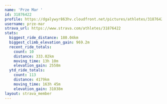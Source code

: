 ```yaml
---
name: 'Prze Mar '
id: 31876422
profile: https://dgalywyr863hv.cloudfront.net/pictures/athletes/31876422/22548952/4/large.jpg
username: prze-mar
strava_url: https://www.strava.com/athletes/31876422
stats:
  biggest_ride_distance: 180.04km
  biggest_climb_elevation_gain: 969.2m
  recent_ride_totals:
    count: 10
    distance: 333.02km
    moving_time: 13h 10m
    elevation_gain: 2558m
  ytd_ride_totals:
    count: 113
    distance: 4179km
    moving_time: 163h 45m
    elevation_gain: 31038m
layout: strava_member
--- 
```

